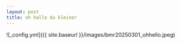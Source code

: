 ```yaml
---
layout: post
title: oh hallo du kleiner
---
```


![_config.yml]({{ site.baseurl }}/images/bmr20250301_ohhello.jpeg)
